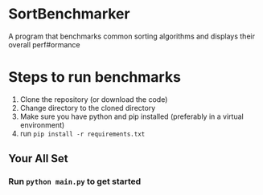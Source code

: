 # SortBenchmarker
A program that benchmarks common sorting algorithms and displays their overall perf#ormance


# Steps to run benchmarks

1. Clone the repository (or download the code)
2. Change directory to the cloned directory
3. Make sure you have python and pip installed (preferably in a virtual environment)
4. run `pip install -r requirements.txt`

## Your All Set
### Run `python main.py` to get started
